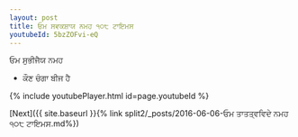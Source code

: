 ```yaml
---
layout: post
title: ਓਮ ਸਵਕਸ਼ਾਯ ਨਮਹ ੧੦੮ ਟਾਇਮਸ
youtubeId: 5bzZOFvi-eQ
---
```

 
 
 ਓਮ ਸੁਭੀਜੈਯ ਨਮਹ  
 
 -  ਕੌਣ ਚੰਗਾ ਬੀਜ ਹੈ 
 
  
 
  
 
 
 
 
 
 


{% include youtubePlayer.html id=page.youtubeId %}
 
[Next]({{ site.baseurl }}{% link  split2/_posts/2016-06-06-ਓਮ ਤਾਤਤ੍ਵਵਿਦੇ ਨਮਹ ੧੦੮ ਟਾਇਮਸ.md%})
 
